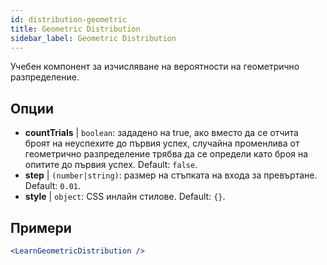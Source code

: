 ```yaml
---
id: distribution-geometric
title: Geometric Distribution
sidebar_label: Geometric Distribution
---
```


Учебен компонент за изчисляване на вероятности на геометрично разпределение.

## Опции

* __countTrials__ | `boolean`: зададено на true, ако вместо да се отчита броят на неуспехите до първия успех, случайна променлива от геометрично разпределение трябва да се определи като броя на опитите до първия успех. Default: `false`.
* __step__ | `(number|string)`: размер на стъпката на входа за превъртане. Default: `0.01`.
* __style__ | `object`: CSS инлайн стилове. Default: `{}`.


## Примери

```jsx live
<LearnGeometricDistribution />
```

